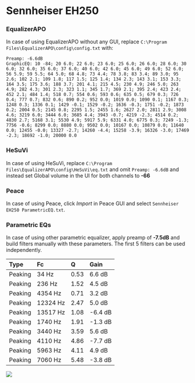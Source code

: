 # Sennheiser EH250

### EqualizerAPO
In case of using EqualizerAPO without any GUI, replace `C:\Program Files\EqualizerAPO\config\config.txt`
with:
```
Preamp: -6.6dB
GraphicEQ: 10 -84; 20 6.0; 22 6.0; 23 6.0; 25 6.0; 26 6.0; 28 6.0; 30 6.0; 32 6.0; 35 6.0; 37 6.0; 40 6.0; 42 6.0; 45 6.0; 49 6.0; 52 6.0; 56 5.9; 59 5.5; 64 5.0; 68 4.8; 73 4.4; 78 3.8; 83 3.4; 89 3.0; 95 2.6; 102 2.1; 109 1.8; 117 1.5; 125 1.4; 134 2.3; 143 3.1; 153 3.3; 164 3.5; 175 3.6; 188 3.7; 201 4.1; 215 4.5; 230 4.9; 246 5.0; 263 4.9; 282 4.3; 301 2.3; 323 1.1; 345 1.7; 369 2.1; 395 2.4; 423 2.4; 452 2.1; 484 1.4; 518 0.7; 554 0.6; 593 0.6; 635 0.5; 679 0.3; 726 0.4; 777 0.7; 832 0.6; 890 0.2; 952 0.0; 1019 0.0; 1090 0.1; 1167 0.3; 1248 0.3; 1336 0.1; 1429 -0.1; 1529 -0.2; 1636 -0.3; 1751 -0.2; 1873 0.2; 2004 0.5; 2145 0.8; 2295 1.5; 2455 1.6; 2627 2.0; 2811 2.9; 3008 4.6; 3219 6.0; 3444 6.0; 3685 4.4; 3943 -0.7; 4219 -2.3; 4514 0.2; 4830 2.7; 5168 3.1; 5530 4.9; 5917 5.9; 6331 4.0; 6775 0.3; 7249 -1.3; 7756 -0.6; 8299 0.0; 8880 0.0; 9502 0.0; 10167 0.0; 10879 0.0; 11640 0.0; 12455 -0.0; 13327 -2.7; 14260 -4.4; 15258 -3.9; 16326 -3.0; 17469 -2.3; 18692 -1.0; 20000 0.0
```

### HeSuVi
In case of using HeSuVi, replace `C:\Program Files\EqualizerAPO\config\HeSuVi\eq.txt` and omit `Preamp:
-6.6dB` and instead set Global volume in the UI for both channels to **-66**

### Peace
In case of using Peace, click *Import* in Peace GUI and select `Sennheiser EH250 ParametricEQ.txt`.

### Parametric EQs
In case of using other parametric equalizer, apply preamp of **-7.5dB** and build filters manually with
these parameters. The first 5 filters can be used independently.

| Type    | Fc       |    Q | Gain    |
|:--------|:---------|:-----|:--------|
| Peaking | 34 Hz    | 0.53 | 6.6 dB  |
| Peaking | 236 Hz   | 1.52 | 4.5 dB  |
| Peaking | 4354 Hz  | 0.71 | 3.2 dB  |
| Peaking | 12324 Hz | 2.47 | 5.0 dB  |
| Peaking | 13517 Hz | 1.08 | -6.4 dB |
| Peaking | 1740 Hz  | 1.91 | -1.3 dB |
| Peaking | 3440 Hz  | 3.59 | 5.6 dB  |
| Peaking | 4110 Hz  | 4.86 | -7.7 dB |
| Peaking | 5963 Hz  | 4.11 | 4.9 dB  |
| Peaking | 7060 Hz  | 5.48 | -3.8 dB |

![](https://raw.githubusercontent.com/jaakkopasanen/AutoEq/master/results/headphonecom/sbaf-serious/Sennheiser%20EH250/Sennheiser%20EH250.png)